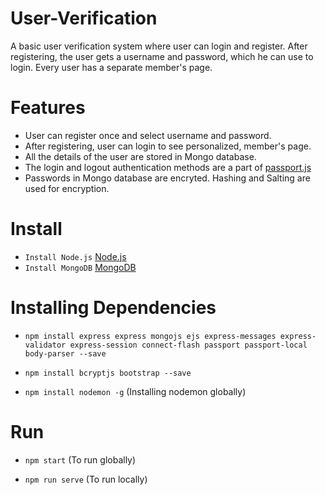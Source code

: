 # User-Verification

A basic user verification system where user can login and register. After registering, the user gets a username and  password, which he can use to login. Every user has a separate member's page. 

# Features 

- User can register once and select username and password.
- After registering, user can login to see personalized, member's page. 
- All the details of the user are stored in Mongo database.
- The login and logout authentication methods are a part of [passport.js](http://www.passportjs.org/)
- Passwords in Mongo database are encryted. Hashing and Salting are used for encryption.

# Install

- `Install Node.js` [Node.js](https://nodejs.org/en/)
- `Install MongoDB` [MongoDB](https://www.mongodb.com/) 

# Installing Dependencies

- `npm install express express mongojs ejs express-messages express-validator express-session connect-flash passport passport-local body-parser --save`

- `npm install bcryptjs bootstrap --save`

- `npm install nodemon -g` (Installing nodemon globally)

# Run

- `npm start` (To run globally)

- `npm run serve` (To run locally)
 